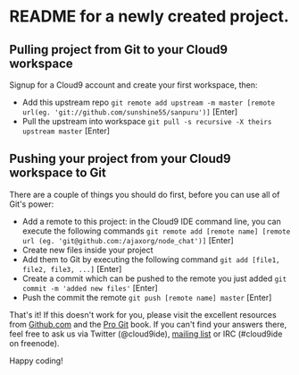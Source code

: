 # README for a newly created project.


Pulling project from Git to your Cloud9 workspace
-------------------------------------------------

Signup for a Cloud9 account and create your first workspace, then:

  * Add this upstream repo
    `git remote add upstream -m master [remote url(eg. 'git://github.com/sunshine55/sanpuru')]` [Enter]
  * Pull the upstream into workspace
    `git pull -s recursive -X theirs upstream master` [Enter]


Pushing your project from your Cloud9 workspace to Git
------------------------------------------------------

There are a couple of things you should do first, before you can use all of Git's power:

  * Add a remote to this project: in the Cloud9 IDE command line, you can execute the following commands
    `git remote add [remote name] [remote url (eg. 'git@github.com:/ajaxorg/node_chat')]` [Enter]
  * Create new files inside your project
  * Add them to Git by executing the following command
    `git add [file1, file2, file3, ...]` [Enter]
  * Create a commit which can be pushed to the remote you just added
    `git commit -m 'added new files'` [Enter]
  * Push the commit the remote
    `git push [remote name] master` [Enter]

That's it! If this doesn't work for you, please visit the excellent resources from [Github.com](http://help.github.com) and the [Pro Git](http://http://progit.org/book/) book.
If you can't find your answers there, feel free to ask us via Twitter (@cloud9ide), [mailing list](groups.google.com/group/cloud9-ide) or IRC (#cloud9ide on freenode).

Happy coding!